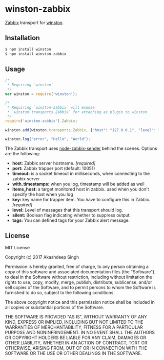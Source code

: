 # winston-zabbix

[Zabbix][1] transport for [winston][0].

## Installation

``` sh
$ npm install winston
$ npm install winston-zabbix
```

## Usage
``` js
/*
 * Requiring `winston`
 */ 
var winston = require('winston');

/*
 * Requiring `winston-zabbix` will expose
 * `winston.transports.Zabbix` for attaching as plugin to winston
 */ 
require('winston-zabbix').Zabbix;
 
winston.add(winston.transports.Zabbix, {"host": "127.0.0.1", "level": "debug", key: "test"});

winston.log("error", "Hello", "World");
```

The Zabbix transport uses [node-zabbix-sender](https://github.com/shamil/node-zabbix-sender) behind the scenes.  Options are the following:

* __host:__ Zabbix server hostname. *[required]*
* __port:__ Zabbix trapper port (default: 10051)
* __timeout:__ is a socket timeout in milliseconds, when connecting to the zabbix server
* __with_timestamps:__ when you log, timestamp will be added as well
* __items_host:__ a target monitored host in zabbix. used when you don't specify the host when you log
* __key:__ key name for trapper item. You have to configure this in Zabbix. *[required]*
* __level:__ Level of messages that this transport should log.
* __silent:__ Boolean flag indicating whether to suppress output.
* __tags:__ You can defined tags for your Zabbix alert message.

## License
MIT License

Copyright (c) 2017 Akashdeep Singh

Permission is hereby granted, free of charge, to any person obtaining a copy
of this software and associated documentation files (the "Software"), to deal
in the Software without restriction, including without limitation the rights
to use, copy, modify, merge, publish, distribute, sublicense, and/or sell
copies of the Software, and to permit persons to whom the Software is
furnished to do so, subject to the following conditions:

The above copyright notice and this permission notice shall be included in all
copies or substantial portions of the Software.

THE SOFTWARE IS PROVIDED "AS IS", WITHOUT WARRANTY OF ANY KIND, EXPRESS OR
IMPLIED, INCLUDING BUT NOT LIMITED TO THE WARRANTIES OF MERCHANTABILITY,
FITNESS FOR A PARTICULAR PURPOSE AND NONINFRINGEMENT. IN NO EVENT SHALL THE
AUTHORS OR COPYRIGHT HOLDERS BE LIABLE FOR ANY CLAIM, DAMAGES OR OTHER
LIABILITY, WHETHER IN AN ACTION OF CONTRACT, TORT OR OTHERWISE, ARISING FROM,
OUT OF OR IN CONNECTION WITH THE SOFTWARE OR THE USE OR OTHER DEALINGS IN THE
SOFTWARE.

[0]: https://github.com/flatiron/winston
[1]: http://www.zabbix.com/